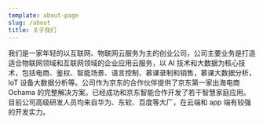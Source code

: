 ```yaml
---
template: about-page
slug: /about
title: 关于我们
---
```


我们是一家年轻的以互联网、物联网云服务为主的创业公司，公司主要业务是打造适合物联网领域和互联网领域的企业应用云服务，以 AI 技术和大数据为核心技术，包括电商、鉴权、智能场景、语言控制、慕课录制和销售，慕课大数据分析，IoT 设备大数据分析等。公司作为京东的合作伙伴提供了京东第一家出海电商 Ochama 的完整解决方案。已经成功和京东智能合作开发了若干智慧家庭应用。目前公司高级研发人员均来自华为、东软、百度等大厂，在云端和 app 端有较强的开发实力。
